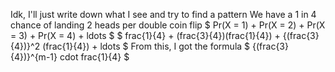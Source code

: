 Idk, I'll just write down what I see and try to find a pattern
We have a 1 in 4 chance of landing 2 heads per double coin flip
$ Pr(X = 1) + Pr(X = 2) + Pr(X = 3) + Pr(X = 4) + ldots $
$ frac{1}{4} + (frac{3}{4})(frac{1}{4}) + {(frac{3}{4})}^2 (frac{1}{4}) + ldots $
From this, I got the formula $ {(frac{3}{4})}^{m-1} cdot frac{1}{4} $
